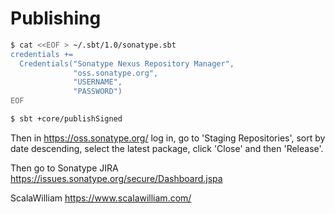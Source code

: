 
Publishing
======
``` bash
$ cat <<EOF > ~/.sbt/1.0/sonatype.sbt
credentials +=
  Credentials("Sonatype Nexus Repository Manager",
              "oss.sonatype.org",
              "USERNAME",
              "PASSWORD")
EOF

$ sbt +core/publishSigned
```

Then in https://oss.sonatype.org/ log in, go to 'Staging Repositories', sort by date descending, select the latest package, click 'Close' and then 'Release'.

Then go to Sonatype JIRA https://issues.sonatype.org/secure/Dashboard.jspa

ScalaWilliam <https://www.scalawilliam.com/>
